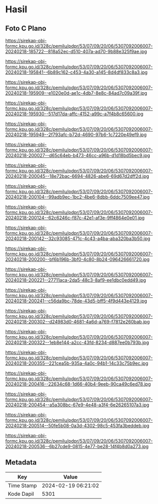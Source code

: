 # Hasil

## Foto C Plano

https://sirekap-obj-formc.kpu.go.id/328c/pemilu/pdpr/53/07/09/20/06/5307092006007-20240218-185722--818a52ec-d510-407a-ad70-9b88e325f9ae.jpg

https://sirekap-obj-formc.kpu.go.id/328c/pemilu/pdpr/53/07/09/20/06/5307092006007-20240218-195841--6b89c162-c453-4a30-a145-8d4df833c8a3.jpg

https://sirekap-obj-formc.kpu.go.id/328c/pemilu/pdpr/53/07/09/20/06/5307092006007-20240218-195909--e1020e0d-ae1c-4db7-8e8c-84ad7c09a39f.jpg

https://sirekap-obj-formc.kpu.go.id/328c/pemilu/pdpr/53/07/09/20/06/5307092006007-20240218-195930--517d17da-affc-4152-a99c-a7f4b8c65600.jpg

https://sirekap-obj-formc.kpu.go.id/328c/pemilu/pdpr/53/07/09/20/06/5307092006007-20240218-195949--2f793afc-b72d-4690-97b6-1c7220e49ef9.jpg

https://sirekap-obj-formc.kpu.go.id/328c/pemilu/pdpr/53/07/09/20/06/5307092006007-20240218-200027--d65c64eb-b473-46cc-a96b-d1d18bd5bec9.jpg

https://sirekap-obj-formc.kpu.go.id/328c/pemilu/pdpr/53/07/09/20/06/5307092006007-20240218-200045--18e72bac-6694-4826-abe6-69d67d2dff2d.jpg

https://sirekap-obj-formc.kpu.go.id/328c/pemilu/pdpr/53/07/09/20/06/5307092006007-20240218-200104--99adb9ec-1bc2-4be6-8dbb-6ddc7509ee47.jpg

https://sirekap-obj-formc.kpu.go.id/328c/pemilu/pdpr/53/07/09/20/06/5307092006007-20240218-200124--62c6246c-f87c-42e1-af3e-9ff4864e0e01.jpg

https://sirekap-obj-formc.kpu.go.id/328c/pemilu/pdpr/53/07/09/20/06/5307092006007-20240218-200142--32c93085-471c-4c43-a4ba-aba320ba3b50.jpg

https://sirekap-obj-formc.kpu.go.id/328c/pemilu/pdpr/53/07/09/20/06/5307092006007-20240218-200200--bf6b196b-3bf0-4c80-8b24-096426661720.jpg

https://sirekap-obj-formc.kpu.go.id/328c/pemilu/pdpr/53/07/09/20/06/5307092006007-20240218-200221--27711aca-2da5-48c3-8af9-ee1dbc0edd49.jpg

https://sirekap-obj-formc.kpu.go.id/328c/pemilu/pdpr/53/07/09/20/06/5307092006007-20240218-200241--c56da9bc-78de-43d5-bff5-4f9d443e4129.jpg

https://sirekap-obj-formc.kpu.go.id/328c/pemilu/pdpr/53/07/09/20/06/5307092006007-20240218-200302--d24983d0-4681-4a6d-a769-f7812e260bab.jpg

https://sirekap-obj-formc.kpu.go.id/328c/pemilu/pdpr/53/07/09/20/06/5307092006007-20240218-200322--1eb8e144-a2cc-43fd-8234-d887ee0b793b.jpg

https://sirekap-obj-formc.kpu.go.id/328c/pemilu/pdpr/53/07/09/20/06/5307092006007-20240218-200355--221cea5b-935a-4a0c-94b1-14c33c75b9ec.jpg

https://sirekap-obj-formc.kpu.go.id/328c/pemilu/pdpr/53/07/09/20/06/5307092006007-20240218-200416--22634c68-1d66-40b4-9eeb-90ca49c6ed78.jpg

https://sirekap-obj-formc.kpu.go.id/328c/pemilu/pdpr/53/07/09/20/06/5307092006007-20240218-200454--a5a308bc-67e9-4e48-a3f4-6e26265107a3.jpg

https://sirekap-obj-formc.kpu.go.id/328c/pemilu/pdpr/53/07/09/20/06/5307092006007-20240218-200514--50fe5b08-0a3d-4302-98c5-453fa3beddeb.jpg

https://sirekap-obj-formc.kpu.go.id/328c/pemilu/pdpr/53/07/09/20/06/5307092006007-20240218-200536--6b27cde9-0815-4e77-be28-14f4b8d0a273.jpg


## Metadata

| Key        | Value               |
| ---------- | ------------------- |
| Time Stamp | 2024-02-19 06:21:02 |
| Kode Dapil | 5301                |



